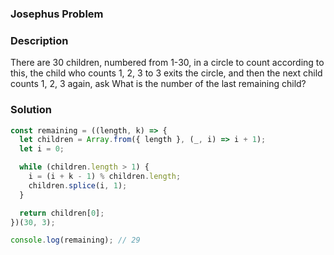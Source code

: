 ### Josephus Problem

### Description

There are 30 children, numbered from 1-30, in a circle to count according to this, the child who counts 1, 2, 3 to 3 exits the circle, and then the next child counts 1, 2, 3 again, ask What is the number of the last remaining child?

### Solution

```js
const remaining = ((length, k) => {
  let children = Array.from({ length }, (_, i) => i + 1);
  let i = 0;

  while (children.length > 1) {
    i = (i + k - 1) % children.length;
    children.splice(i, 1);
  }

  return children[0];
})(30, 3);

console.log(remaining); // 29
```
